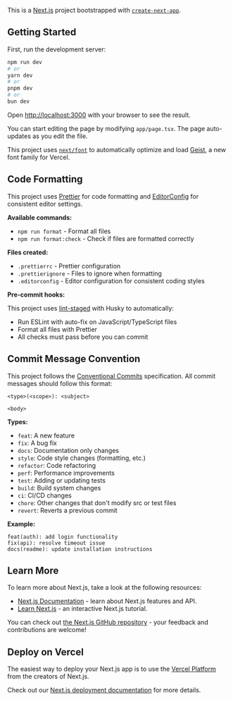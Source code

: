 This is a [Next.js](https://nextjs.org) project bootstrapped with [`create-next-app`](https://nextjs.org/docs/app/api-reference/cli/create-next-app).

## Getting Started

First, run the development server:

```bash
npm run dev
# or
yarn dev
# or
pnpm dev
# or
bun dev
```

Open [http://localhost:3000](http://localhost:3000) with your browser to see the result.

You can start editing the page by modifying `app/page.tsx`. The page auto-updates as you edit the file.

This project uses [`next/font`](https://nextjs.org/docs/app/building-your-application/optimizing/fonts) to automatically optimize and load [Geist](https://vercel.com/font), a new font family for Vercel.

## Code Formatting

This project uses [Prettier](https://prettier.io/) for code formatting and [EditorConfig](https://editorconfig.org/) for consistent editor settings.

**Available commands:**

- `npm run format` - Format all files
- `npm run format:check` - Check if files are formatted correctly

**Files created:**

- `.prettierrc` - Prettier configuration
- `.prettierignore` - Files to ignore when formatting
- `.editorconfig` - Editor configuration for consistent coding styles

**Pre-commit hooks:**

This project uses [lint-staged](https://github.com/okonet/lint-staged) with Husky to automatically:

- Run ESLint with auto-fix on JavaScript/TypeScript files
- Format all files with Prettier
- All checks must pass before you can commit

## Commit Message Convention

This project follows the [Conventional Commits](https://www.conventionalcommits.org/) specification. All commit messages should follow this format:

```
<type>(<scope>): <subject>

<body>
```

**Types:**

- `feat`: A new feature
- `fix`: A bug fix
- `docs`: Documentation only changes
- `style`: Code style changes (formatting, etc.)
- `refactor`: Code refactoring
- `perf`: Performance improvements
- `test`: Adding or updating tests
- `build`: Build system changes
- `ci`: CI/CD changes
- `chore`: Other changes that don't modify src or test files
- `revert`: Reverts a previous commit

**Example:**

```
feat(auth): add login functionality
fix(api): resolve timeout issue
docs(readme): update installation instructions
```

## Learn More

To learn more about Next.js, take a look at the following resources:

- [Next.js Documentation](https://nextjs.org/docs) - learn about Next.js features and API.
- [Learn Next.js](https://nextjs.org/learn) - an interactive Next.js tutorial.

You can check out [the Next.js GitHub repository](https://github.com/vercel/next.js) - your feedback and contributions are welcome!

## Deploy on Vercel

The easiest way to deploy your Next.js app is to use the [Vercel Platform](https://vercel.com/new?utm_medium=default-template&filter=next.js&utm_source=create-next-app&utm_campaign=create-next-app-readme) from the creators of Next.js.

Check out our [Next.js deployment documentation](https://nextjs.org/docs/app/building-your-application/deploying) for more details.
